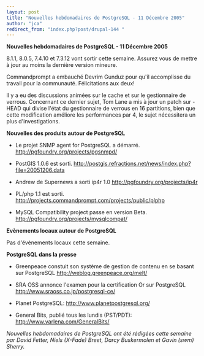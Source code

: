 ```yaml
---
layout: post
title: "Nouvelles hebdomadaires de PostgreSQL - 11 Décembre 2005"
author: "jca"
redirect_from: "index.php?post/drupal-144 "
---
```



<p><strong>Nouvelles hebdomadaires de PostgreSQL - 11 Décembre 2005</strong></p>

<p>

8.1.1, 8.0.5, 7.4.10 et 7.3.12 vont sortir cette semaine. Assurez vous de mettre à jour au moins la dernière version mineure.</p>

<p>

Commandprompt a embauché Devrim Gunduz pour qu'il accomplisse du travail pour la communauté. Félicitations aux deux! </p>

<p>

Il y a eu  des discussions animées sur le cache et sur le gestionnaire de verrous. Concernant ce dernier sujet, Tom Lane a mis à jour un patch sur -HEAD qui divise l'état du gestionnaire de verrous en 16 partitions, bien que cette modification améliore les performances par 4, le sujet nécessitera un plus d'investigations.</p>

<!--more-->


<strong>Nouvelles des produits autour de PostgreSQL</strong>

<ul>

<li>

Le projet SNMP agent for PostgreSQL a démarré.  <a target="_blank" href="http://pgfoundry.org/projects/pgsnmpd/">http://pgfoundry.org/projects/pgsnmpd/</a>

</li>

<li>

PostGIS 1.0.6 est sorti.  <a target="_blank" href="http://postgis.refractions.net/news/index.php?file=20051206.data">http://postgis.refractions.net/news/index.php?file=20051206.data</a>

</li>

<li>

Andrew de Supernews a sorti ip4r 1.0  <a target="_blank" href="http://pgfoundry.org/projects/ip4r">http://pgfoundry.org/projects/ip4r</a>

</li>

<li>

PL/php 1.1 est sorti.  <a target="_blank" href="http://projects.commandprompt.com/projects/public/plphp">http://projects.commandprompt.com/projects/public/plphp</a>

</li>

<li>

MySQL Compatibility project passe en version Beta.  <a target="_blank" href="http://pgfoundry.org/projects/mysqlcompat/">http://pgfoundry.org/projects/mysqlcompat/</a>

</li>

</ul>

<p><strong>Evènements locaux autour de PostgreSQL</strong></p>

<p>

Pas d'évènements locaux cette semaine. </p>

<p><strong>PostgreSQL dans la presse</strong></p>

<ul>

<li>

Greenpeace constuit son système de gestion de contenu en se basant sur PostgreSQL  <a target="_blank" href="http://weblog.greenpeace.org/melt/">http://weblog.greenpeace.org/melt/</a>

</li>

<li>

SRA OSS annonce l'examen pour la certification Or sur PostgreSQL  <a target="_blank" href="http://www.sraoss.co.jp/postgresql-ce/">http://www.sraoss.co.jp/postgresql-ce/</a>

</li>

<li>Planet PostgreSQL:  <a target="_blank" href="http://www.planetpostgresql.org/">http://www.planetpostgresql.org/</a></li>

<li>

General Bits, publié tous les lundis (PST/PDT):  <a target="_blank" href="http://www.varlena.com/GeneralBits/">http://www.varlena.com/GeneralBits/</a>

</li>

</ul>

<p>

<em>

Nouvelles hebdomadaires de PostgreSQL ont été rédigées cette semaine par David Fetter, Niels (X-Fade) Breet, Darcy Buskermolen et Gavin (swm) Sherry. </em>

</p>